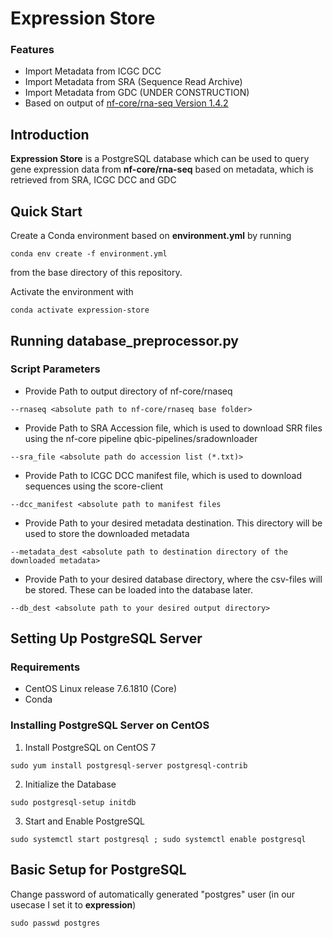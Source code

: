 # Expression Store

### Features

* Import Metadata from ICGC DCC
* Import Metadata from SRA  (Sequence Read Archive)
* Import Metadata from GDC (UNDER CONSTRUCTION)
* Based on output of [nf-core/rna-seq Version 1.4.2](https://github.com/nf-core/rnaseq/tree/1.4.2)



## Introduction

**Expression Store** is a PostgreSQL database which can be used to query gene expression data from **nf-core/rna-seq** based on metadata, which is retrieved from SRA, ICGC DCC and GDC

## Quick Start

Create a Conda environment based on **environment.yml** by running

```
conda env create -f environment.yml
```

from the base directory of this repository.

Activate the environment with

```
conda activate expression-store
```



## Running database_preprocessor.py

### Script Parameters

- Provide Path to output directory of nf-core/rnaseq

```--rnaseq <absolute path to nf-core/rnaseq base folder>``` 

- Provide Path to SRA Accession file, which is used to download SRR files using the nf-core pipeline qbic-pipelines/sradownloader

```--sra_file <absolute path do accession list (*.txt)>```

- Provide Path to ICGC DCC manifest file, which is used to download sequences using the score-client

```--dcc_manifest <absolute path to manifest files```

- Provide Path to your desired metadata destination. This directory will be used to store the downloaded metadata

```--metadata_dest <absolute path to destination directory of the downloaded metadata>```

- Provide Path to your desired database directory, where the csv-files will be stored. These can be loaded into the database later.

```--db_dest <absolute path to your desired output directory>```



## Setting Up PostgreSQL Server

### Requirements

- CentOS Linux release 7.6.1810 (Core)
- Conda

### Installing PostgreSQL Server on CentOS

1. Install PostgreSQL on CentOS 7

```
sudo yum install postgresql-server postgresql-contrib
```

2. Initialize the Database

```
sudo postgresql-setup initdb
```

3. Start and Enable PostgreSQL

```
sudo systemctl start postgresql ; sudo systemctl enable postgresql
```

## Basic Setup for PostgreSQL

Change password of automatically generated "postgres" user (in our usecase I set it to **expression**)

```
sudo passwd postgres
```

